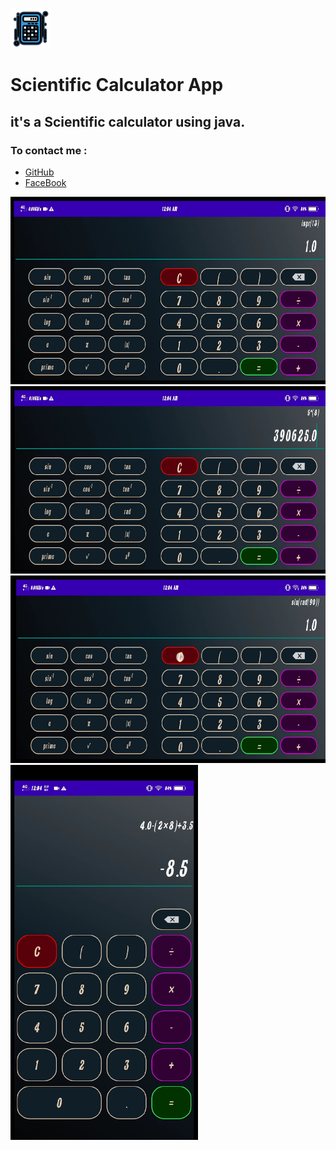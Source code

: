 ![Scientific Calculator Logo](/app/src/main/res/mipmap-mdpi/calculator.png)
# Scientific Calculator App

## it's a Scientific calculator using java.

### To contact me :
* [GitHub](https://github.com/sandra-girgis)
* [FaceBook](https://www.facebook.com/sandra.girgis.54)

<img src="/2.jpeg" width="600" height="300"/>
<img src="/3.jpeg" width="600" height="300"/>
<img src="/4.jpeg" width="600" height="300"/>
<img src="/1.jpeg" width="300" height="600"/>
